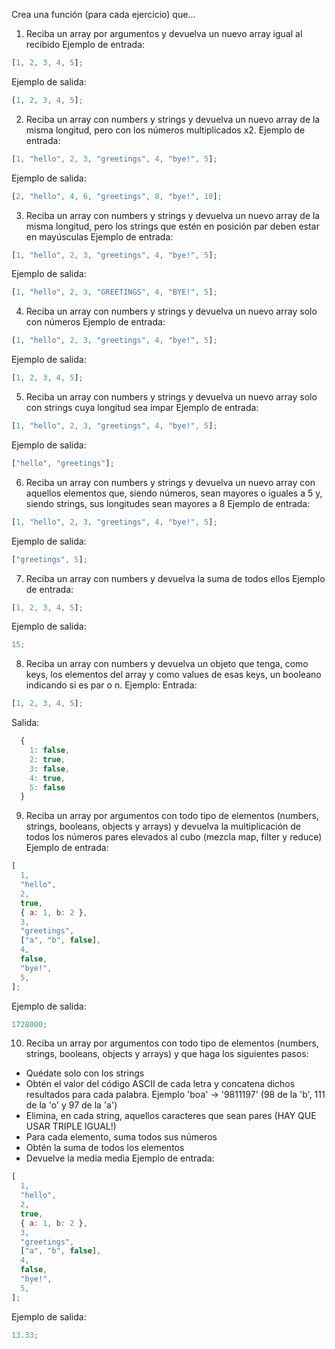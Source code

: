 Crea una función (para cada ejercicio) que...

1. Reciba un array por argumentos y devuelva un nuevo array igual al recibido
   Ejemplo de entrada:

```js
[1, 2, 3, 4, 5];
```

Ejemplo de salida:

```js
[1, 2, 3, 4, 5];
```

2. Reciba un array con numbers y strings y devuelva un nuevo array de la misma longitud, pero con los números multiplicados x2.
   Ejemplo de entrada:

```js
[1, "hello", 2, 3, "greetings", 4, "bye!", 5];
```

Ejemplo de salida:

```js
[2, "hello", 4, 6, "greetings", 8, "bye!", 10];
```

3. Reciba un array con numbers y strings y devuelva un nuevo array de la misma longitud, pero los strings que estén en posición par deben estar en mayúsculas
   Ejemplo de entrada:

```js
[1, "hello", 2, 3, "greetings", 4, "bye!", 5];
```

Ejemplo de salida:

```js
[1, "hello", 2, 3, "GREETINGS", 4, "BYE!", 5];
```

4. Reciba un array con numbers y strings y devuelva un nuevo array solo con números
   Ejemplo de entrada:

```js
[1, "hello", 2, 3, "greetings", 4, "bye!", 5];
```

Ejemplo de salida:

```js
[1, 2, 3, 4, 5];
```

5. Reciba un array con numbers y strings y devuelva un nuevo array solo con strings cuya longitud sea impar
   Ejemplo de entrada:

```js
[1, "hello", 2, 3, "greetings", 4, "bye!", 5];
```

Ejemplo de salida:

```js
["hello", "greetings"];
```

6. Reciba un array con numbers y strings y devuelva un nuevo array con aquellos elementos que, siendo números, sean mayores o iguales a 5 y, siendo strings, sus longitudes sean mayores a 8
   Ejemplo de entrada:

```js
[1, "hello", 2, 3, "greetings", 4, "bye!", 5];
```

Ejemplo de salida:

```js
["greetings", 5];
```

7. Reciba un array con numbers y devuelva la suma de todos ellos
   Ejemplo de entrada:

```js
[1, 2, 3, 4, 5];
```

Ejemplo de salida:

```js
15;
```

8. Reciba un array con numbers y devuelva un objeto que tenga, como keys, los elementos del array y como values de esas keys, un booleano indicando si es par o n. Ejemplo:
   Entrada:

```js
[1, 2, 3, 4, 5];
```

Salida:

```js
  {
    1: false,
    2: true,
    3: false,
    4: true,
    5: false
  }
```

9. Reciba un array por argumentos con todo tipo de elementos (numbers, strings, booleans, objects y arrays) y devuelva la multiplicación de todos los números pares elevados al cubo (mezcla map, filter y reduce)
   Ejemplo de entrada:

```js
[
  1,
  "hello",
  2,
  true,
  { a: 1, b: 2 },
  3,
  "greetings",
  ["a", "b", false],
  4,
  false,
  "bye!",
  5,
];
```

Ejemplo de salida:

```js
1728000;
```

10. Reciba un array por argumentos con todo tipo de elementos (numbers, strings, booleans, objects y arrays) y que haga los siguientes pasos:

- Quédate solo con los strings
- Obtén el valor del código ASCII de cada letra y concatena dichos resultados para cada palabra.
  Ejemplo 'boa' -> '9811197' (98 de la 'b', 111 de la 'o' y 97 de la 'a')
- Elimina, en cada string, aquellos caracteres que sean pares (HAY QUE USAR TRIPLE IGUAL!)
- Para cada elemento, suma todos sus números
- Obtén la suma de todos los elementos
- Devuelve la media media
  Ejemplo de entrada:

```js
[
  1,
  "hello",
  2,
  true,
  { a: 1, b: 2 },
  3,
  "greetings",
  ["a", "b", false],
  4,
  false,
  "bye!",
  5,
];
```

Ejemplo de salida:

```js
13.33;
```
